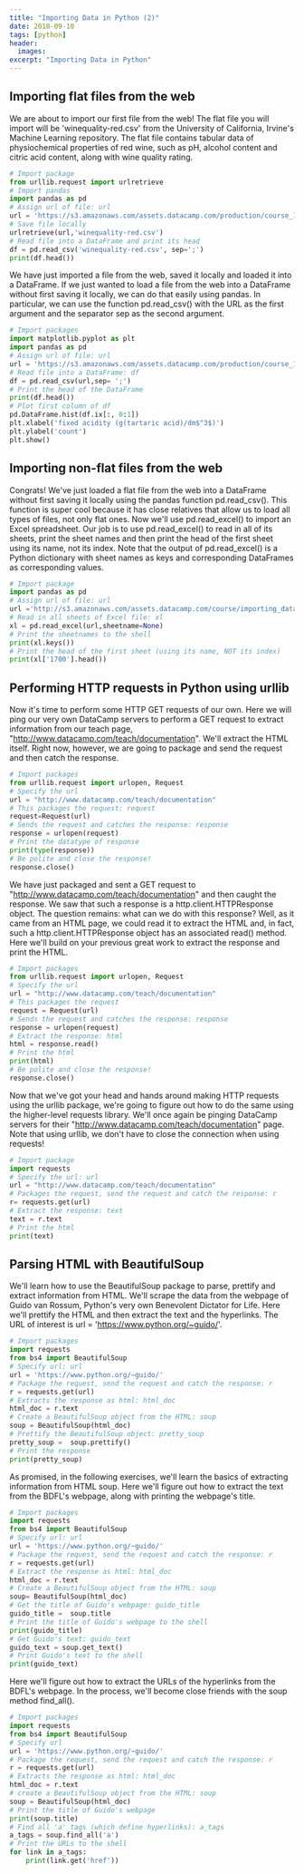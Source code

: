 ```yaml
---
title: "Importing Data in Python (2)"
date: 2018-09-10
tags: [python]
header:
  images:
excerpt: "Importing Data in Python"
---
```


## Importing flat files from the web
We are about to import our first file from the web! The flat file you will import will be 'winequality-red.csv' from the University of California, Irvine's Machine Learning repository. The flat file contains tabular data of physiochemical properties of red wine, such as pH, alcohol content and citric acid content, along with wine quality rating.

```python
# Import package
from urllib.request import urlretrieve
# Import pandas
import pandas as pd
# Assign url of file: url
url = 'https://s3.amazonaws.com/assets.datacamp.com/production/course_1606/datasets/winequality-red.csv'
# Save file locally
urlretrieve(url,'winequality-red.csv')
# Read file into a DataFrame and print its head
df = pd.read_csv('winequality-red.csv', sep=';')
print(df.head())
```

We have just imported a file from the web, saved it locally and loaded it into a DataFrame. If we just wanted to load a file from the web into a DataFrame without first saving it locally, we can do that easily using pandas. In particular, we can use the function pd.read_csv() with the URL as the first argument and the separator sep as the second argument.

```python
# Import packages
import matplotlib.pyplot as plt
import pandas as pd
# Assign url of file: url
url = 'https://s3.amazonaws.com/assets.datacamp.com/production/course_1606/datasets/winequality-red.csv'
# Read file into a DataFrame: df
df = pd.read_csv(url,sep= ';')
# Print the head of the DataFrame
print(df.head())
# Plot first column of df
pd.DataFrame.hist(df.ix[:, 0:1])
plt.xlabel('fixed acidity (g(tartaric acid)/dm$^3$)')
plt.ylabel('count')
plt.show()
```

## Importing non-flat files from the web
Congrats! We've just loaded a flat file from the web into a DataFrame without first saving it locally using the pandas function pd.read_csv(). This function is super cool because it has close relatives that allow us to load all types of files, not only flat ones. Now we'll use pd.read_excel() to import an Excel spreadsheet. Our job is to use pd.read_excel() to read in all of its sheets, print the sheet names and then print the head of the first sheet using its name, not its index. Note that the output of pd.read_excel() is a Python dictionary with sheet names as keys and corresponding DataFrames as corresponding values.

```python
# Import package
import pandas as pd
# Assign url of file: url
url ='http://s3.amazonaws.com/assets.datacamp.com/course/importing_data_into_r/latitude.xls'
# Read in all sheets of Excel file: xl
xl = pd.read_excel(url,sheetname=None)
# Print the sheetnames to the shell
print(xl.keys())
# Print the head of the first sheet (using its name, NOT its index)
print(xl['1700'].head())
```

## Performing HTTP requests in Python using urllib
Now it's time to perform some HTTP GET requests of our own. Here we will ping our very own DataCamp servers to perform a GET request to extract information from our teach page, "http://www.datacamp.com/teach/documentation". We'll extract the HTML itself. Right now, however, we are going to package and send the request and then catch the response.

```python
# Import packages
from urllib.request import urlopen, Request
# Specify the url
url = "http://www.datacamp.com/teach/documentation"
# This packages the request: request
request=Request(url)
# Sends the request and catches the response: response
response = urlopen(request)
# Print the datatype of response
print(type(response))
# Be polite and close the response!
response.close()
```

We have just packaged and sent a GET request to "http://www.datacamp.com/teach/documentation" and then caught the response. We saw that such a response is a http.client.HTTPResponse object. The question remains: what can we do with this response? Well, as it came from an HTML page, we could read it to extract the HTML and, in fact, such a http.client.HTTPResponse object has an associated read() method. Here we'll build on your previous great work to extract the response and print the HTML.

```python
# Import packages
from urllib.request import urlopen, Request
# Specify the url
url = "http://www.datacamp.com/teach/documentation"
# This packages the request
request = Request(url)
# Sends the request and catches the response: response
response = urlopen(request)
# Extract the response: html
html = response.read()
# Print the html
print(html)
# Be polite and close the response!
response.close()

```

Now that we've got your head and hands around making HTTP requests using the urllib package, we're going to figure out how to do the same using the higher-level requests library. We'll once again be pinging DataCamp servers for their "http://www.datacamp.com/teach/documentation" page. Note that using urllib, we don't have to close the connection when using requests!

```python
# Import package
import requests
# Specify the url: url
url = "http://www.datacamp.com/teach/documentation"
# Packages the request, send the request and catch the response: r
r= requests.get(url)
# Extract the response: text
text = r.text
# Print the html
print(text)
```

## Parsing HTML with BeautifulSoup
We'll learn how to use the BeautifulSoup package to parse, prettify and extract information from HTML. We'll scrape the data from the webpage of Guido van Rossum, Python's very own Benevolent Dictator for Life. Here we'll prettify the HTML and then extract the text and the hyperlinks. The URL of interest is url = 'https://www.python.org/~guido/'.

```python
# Import packages
import requests
from bs4 import BeautifulSoup
# Specify url: url
url = 'https://www.python.org/~guido/'
# Package the request, send the request and catch the response: r
r = requests.get(url)
# Extracts the response as html: html_doc
html_doc = r.text
# Create a BeautifulSoup object from the HTML: soup
soup = BeautifulSoup(html_doc)
# Prettify the BeautifulSoup object: pretty_soup
pretty_soup =  soup.prettify()
# Print the response
print(pretty_soup)
```

As promised, in the following exercises, we'll learn the basics of extracting information from HTML soup. Here we'll figure out how to extract the text from the BDFL's webpage, along with printing the webpage's title.

```python
# Import packages
import requests
from bs4 import BeautifulSoup
# Specify url: url
url = 'https://www.python.org/~guido/'
# Package the request, send the request and catch the response: r
r = requests.get(url)
# Extract the response as html: html_doc
html_doc = r.text
# Create a BeautifulSoup object from the HTML: soup
soup= BeautifulSoup(html_doc)
# Get the title of Guido's webpage: guido_title
guido_title =  soup.title
# Print the title of Guido's webpage to the shell
print(guido_title)
# Get Guido's text: guido_text
guido_text = soup.get_text()
# Print Guido's text to the shell
print(guido_text)
```

Here we'll figure out how to extract the URLs of the hyperlinks from the BDFL's webpage. In the process, we'll become close friends with the soup method find_all().

```python
# Import packages
import requests
from bs4 import BeautifulSoup
# Specify url
url = 'https://www.python.org/~guido/'
# Package the request, send the request and catch the response: r
r = requests.get(url)
# Extracts the response as html: html_doc
html_doc = r.text
# create a BeautifulSoup object from the HTML: soup
soup = BeautifulSoup(html_doc)
# Print the title of Guido's webpage
print(soup.title)
# Find all 'a' tags (which define hyperlinks): a_tags
a_tags = soup.find_all('a')
# Print the URLs to the shell
for link in a_tags:
    print(link.get('href'))
```
